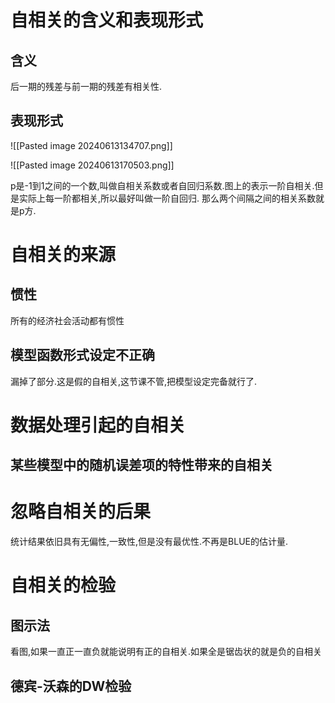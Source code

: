 
# 自相关的含义和表现形式

## 含义

后一期的残差与前一期的残差有相关性.

## 表现形式

![[Pasted image 20240613134707.png]]

![[Pasted image 20240613170503.png]]

p是-1到1之间的一个数,叫做自相关系数或者自回归系数.图上的表示一阶自相关.但是实际上每一阶都相关,所以最好叫做一阶自回归.
那么两个间隔之间的相关系数就是p方.

# 自相关的来源

## 惯性

所有的经济社会活动都有惯性

## 模型函数形式设定不正确

漏掉了部分.这是假的自相关,这节课不管,把模型设定完备就行了.

# 数据处理引起的自相关

## 某些模型中的随机误差项的特性带来的自相关

# 忽略自相关的后果

统计结果依旧具有无偏性,一致性,但是没有最优性.不再是BLUE的估计量.

# 自相关的检验

## 图示法

看图,如果一直正一直负就能说明有正的自相关.如果全是锯齿状的就是负的自相关

## 德宾-沃森的DW检验

